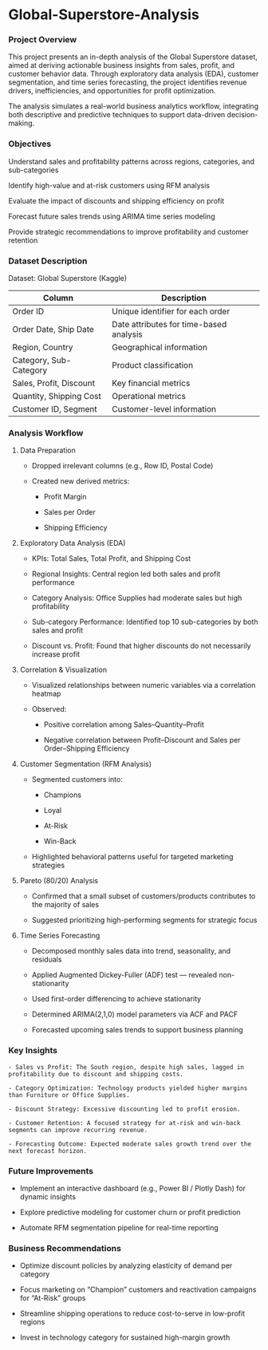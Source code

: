 # Global-Superstore-Analysis
### Project Overview

This project presents an in-depth analysis of the Global Superstore dataset, aimed at deriving actionable business insights from sales, profit, and customer behavior data.
Through exploratory data analysis (EDA), customer segmentation, and time series forecasting, the project identifies revenue drivers, inefficiencies, and opportunities for profit optimization.

The analysis simulates a real-world business analytics workflow, integrating both descriptive and predictive techniques to support data-driven decision-making.

### Objectives

Understand sales and profitability patterns across regions, categories, and sub-categories

Identify high-value and at-risk customers using RFM analysis

Evaluate the impact of discounts and shipping efficiency on profit

Forecast future sales trends using ARIMA time series modeling

Provide strategic recommendations to improve profitability and customer retention

### Dataset Description

Dataset: Global Superstore (Kaggle)

| Column                  | Description                             |
| ----------------------- | --------------------------------------- |
| Order ID                | Unique identifier for each order        |
| Order Date, Ship Date   | Date attributes for time-based analysis |
| Region, Country         | Geographical information                |
| Category, Sub-Category  | Product classification                  |
| Sales, Profit, Discount | Key financial metrics                   |
| Quantity, Shipping Cost | Operational metrics                     |
| Customer ID, Segment    | Customer-level information              |

### Analysis Workflow
1. Data Preparation
    - Dropped irrelevant columns (e.g., Row ID, Postal Code)

    - Created new derived metrics:

        - Profit Margin

        - Sales per Order

        - Shipping Efficiency

2. Exploratory Data Analysis (EDA)

    - KPIs: Total Sales, Total Profit, and Shipping Cost

    - Regional Insights: Central region led both sales and profit performance

    - Category Analysis: Office Supplies had moderate sales but high profitability

    - Sub-category Performance: Identified top 10 sub-categories by both sales and profit

    - Discount vs. Profit: Found that higher discounts do not necessarily increase profit

3. Correlation & Visualization

    - Visualized relationships between numeric variables via a correlation heatmap

    - Observed:

        - Positive correlation among Sales–Quantity–Profit

        - Negative correlation between Profit–Discount and Sales per Order–Shipping Efficiency

4. Customer Segmentation (RFM Analysis)

    - Segmented customers into:

        - Champions

        - Loyal

        - At-Risk

        - Win-Back

    - Highlighted behavioral patterns useful for targeted marketing strategies

5. Pareto (80/20) Analysis

    - Confirmed that a small subset of customers/products contributes to the majority of sales

    - Suggested prioritizing high-performing segments for strategic focus

6. Time Series Forecasting

    - Decomposed monthly sales data into trend, seasonality, and residuals

    - Applied Augmented Dickey-Fuller (ADF) test — revealed non-stationarity

    - Used first-order differencing to achieve stationarity

    - Determined ARIMA(2,1,0) model parameters via ACF and PACF

    - Forecasted upcoming sales trends to support business planning

### Key Insights

    - Sales vs Profit: The South region, despite high sales, lagged in profitability due to discount and shipping costs.

    - Category Optimization: Technology products yielded higher margins than Furniture or Office Supplies.

    - Discount Strategy: Excessive discounting led to profit erosion.

    - Customer Retention: A focused strategy for at-risk and win-back segments can improve recurring revenue.

    - Forecasting Outcome: Expected moderate sales growth trend over the next forecast horizon.
    
### Future Improvements

- Implement an interactive dashboard (e.g., Power BI / Plotly Dash) for dynamic insights

- Explore predictive modeling for customer churn or profit prediction

- Automate RFM segmentation pipeline for real-time reporting

### Business Recommendations

- Optimize discount policies by analyzing elasticity of demand per category

- Focus marketing on “Champion” customers and reactivation campaigns for “At-Risk” groups

- Streamline shipping operations to reduce cost-to-serve in low-profit regions

- Invest in technology category for sustained high-margin growth






